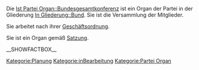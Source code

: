 Die [Ist Partei
Organ::Bundesgesamtkonferenz](/wiki/Ist_Partei_Organ::Bundesgesamtkonferenz "wikilink")
ist ein Organ der Partei in der Gliederung [In
Gliederung::Bund](/wiki/In_Gliederung::Bund "wikilink"). Sie ist die
Versammlung der Mitglieder.

Sie arbeitet nach ihrer [
Geschäftsordnung](/wiki/Hat_Geschäftsordnung::Go_Bundesgesamtkonferenz "wikilink").

Sie ist ein Organ gemäß [
Satzung](/wiki/Ist_definiert_in_Satzung::Satzung#.C2.A7_10_Die_Bundesgesamtkonferenz "wikilink").

\_\_SHOWFACTBOX\_\_

<Kategorie:Planung> <Kategorie:inBearbeitung> [Kategorie:Partei
Organ](/wiki/Kategorie:Partei_Organ "wikilink")
